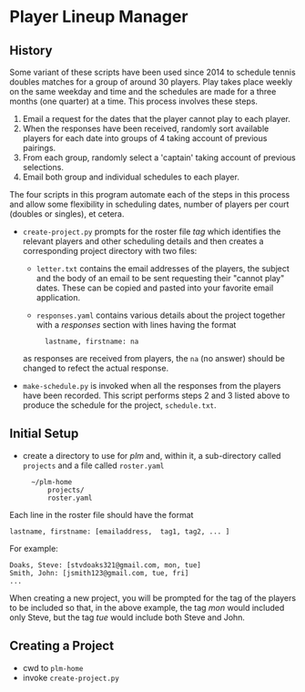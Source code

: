 # Player Lineup Manager

## History

Some variant of these scripts have been used since 2014 to schedule tennis doubles matches for a group of around 30 players. Play takes place weekly on the same weekday and time and the schedules are made for a three months (one quarter) at a time. This process involves these steps.

1. Email a request for the dates that the player cannot play to each player.
2. When the responses have been received, randomly sort available players for each date into groups of 4 taking account of previous pairings.
3. From each group, randomly select a 'captain' taking account of previous selections.
4. Email both group and individual schedules to each player.

The four scripts in this program automate each of the steps in this process and allow some flexibility in scheduling dates, number of players per court (doubles or singles), et cetera.

- `create-project.py` prompts for the roster file *tag* which identifies the relevant players and other scheduling details and then creates a corresponding project directory with two files:
	- `letter.txt` contains the email addresses of the players, the subject and the body of an email to be sent requesting their "cannot play" dates. These can be copied and pasted into your favorite email application.
	- `responses.yaml` contains various details about the project together with a *responses* section with lines having the format

			lastname, firstname: na

	as responses are received from players, the `na` (no answer) should be changed to refect the actual response.

- `make-schedule.py` is invoked when all the responses from the players have been recorded. This script performs steps 2 and 3 listed above to produce the schedule for the project, `schedule.txt`.


## Initial Setup

- create a directory to use for *plm* and, within it, a sub-directory called `projects` and a file called `roster.yaml`

        ~/plm-home
            projects/
            roster.yaml

Each line in the roster file should have the format

    lastname, firstname: [emailaddress,  tag1, tag2, ... ]

For example:

    Doaks, Steve: [stvdoaks321@gmail.com, mon, tue]
    Smith, John: [jsmith123@gmail.com, tue, fri]
    ...

When creating a new project, you will be prompted for the tag of the players to be included so that, in the above example, the tag *mon* would included only Steve, but the tag *tue* would include both Steve and John.


## Creating a Project

- cwd to `plm-home`
- invoke `create-project.py`


